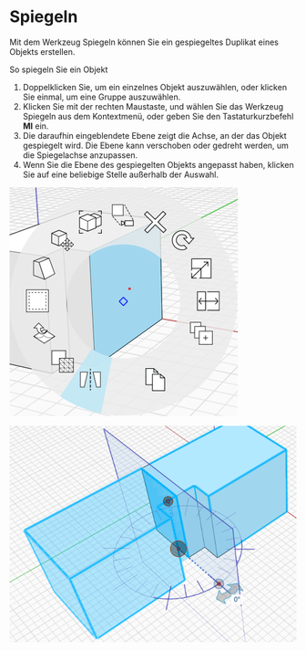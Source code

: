 # Spiegeln

Mit dem Werkzeug Spiegeln können Sie ein gespiegeltes Duplikat eines Objekts erstellen.

So spiegeln Sie ein Objekt

1. Doppelklicken Sie, um ein einzelnes Objekt auszuwählen, oder klicken Sie einmal, um eine Gruppe auszuwählen.&#x20;
2. Klicken Sie mit der rechten Maustaste, und wählen Sie das Werkzeug Spiegeln aus dem Kontextmenü, oder geben Sie den Tastaturkurzbefehl **MI** ein.&#x20;
3. Die daraufhin eingeblendete Ebene zeigt die Achse, an der das Objekt gespiegelt wird. Die Ebene kann verschoben oder gedreht werden, um die Spiegelachse anzupassen.
4. Wenn Sie die Ebene des gespiegelten Objekts angepasst haben, klicken Sie auf eine beliebige Stelle außerhalb der Auswahl.

![](../.gitbook/assets/mirror.png)

![](../.gitbook/assets/mirror2.png)
